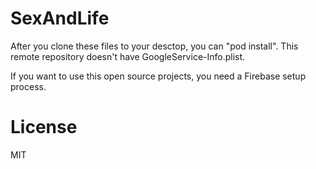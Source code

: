# SexAndLife

After you clone these files to your desctop, you can "pod install".
This remote repository doesn't have GoogleService-Info.plist.

If you want to use this open source projects, you need a Firebase setup process.

# License
MIT
